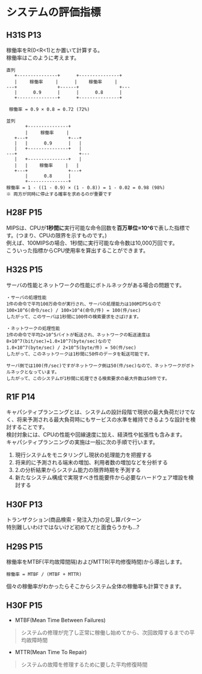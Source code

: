 # システムの評価指標
## H31S P13
稼働率をR(0<R<1)とか置いて計算する。  
稼働率はこのように考えます。
```
直列
   +---------------+      +---------------+
   |   　稼働率　   |      | 　　稼働率　   |
---+               +------+               +---
   |      0.9      |      |      0.8      |
   +---------------+      +---------------+
 
 稼働率 = 0.9 × 0.8 = 0.72 (72%)

並列
       +---------------+
       |   　稼働率　   |
   +---+               +---+
   |   |      0.9      |   |
   |   +---------------+   |
---+                       +---
   |   +---------------+   |
   |   | 　　稼働率　   |   |
   +---+               +---+
       |      0.8      |
       +---------------+
稼働率 = 1 - ((1 - 0.9) × (1 - 0.8)) = 1 - 0.02 = 0.98 (98%)
※ 両方が同時に停止する確率を求めるのが重要です
```

## H28F P15
MIPSは、CPUが**1秒間に**実行可能な命令回数を**百万単位=10^6**で表した指標です。(つまり、CPUの限界を示すものです。)  
例えば、100MIPSの場合、1秒間に実行可能な命令数は10,000万回です。  
こういった指標からCPU使用率を算出することができます。

## H32S P15
サーバの性能とネットワークの性能にボトルネックがある場合の問題です。  
```
・サーバの処理性能
1件の命令で平均100万命令が実行され、サーバの処理能力は100MIPSなので
100×10^6(命令/sec) / 100×10^4(命令/件) = 100(件/sec)
したがって、このサーバは1秒間に100件の検索要求をさばけます。

・ネットワークの処理性能
1件の命令で平均2×10^5バイトが転送され、ネットワークの転送速度は8×10^7(bit/sec)=1.0×10^7(byte/sec)なので
1.0×10^7(byte/sec) / 2×10^5(byte/件) = 50(件/sec)
したがって、このネットワークは1秒間に50件のデータを転送可能です。

サーバ側では100(件/sec)ですがネットワーク側は50(件/sec)なので、ネットワークがボトルネックとなっています。
したがって、このシステムが1秒間に処理できる検索要求の最大件数は50件です。
```

## R1F P14
キャパシティプランニングとは、システムの設計段階で現状の最大負荷だけでなく、将来予測される最大負荷時にもサービスの水準を維持できるような設計を検討することです。  
検討対象には、CPUの性能や回線速度に加え、経済性や拡張性も含みます。  
キャパシティプランニングの実施は一般に次の手順で行います。
1. 現行システムをモニタリングし現状の処理能力を把握する
2. 将来的に予測される端末の増加、利用者数の増加などを分析する
3. 2.の分析結果からシステム能力の限界時期を予測する
4. 新たなシステム構成で実現すべき性能要件から必要なハードウェア増設を検討する

## H30F P13
トランザクション(商品検索・発注入力)の足し算パターン  
特別難しいわけではないけど初めてだと面食らうかも...?

## H29S P15
稼働率をMTBF(平均故障間隔)およびMTTR(平均修復時間)から導出します。
```
稼働率 = MTBF / (MTBF + MTTR)
```
個々の稼働率がわかったらそこからシステム全体の稼働率も計算できます。

## H30F P15
- MTBF(Mean Time Between Failures)
> システムの修理が完了し正常に稼働し始めてから、次回故障するまでの平均故障時間
- MTTR(Mean Time To Repair)
> システムの故障を修理するために要した平均修復時間
